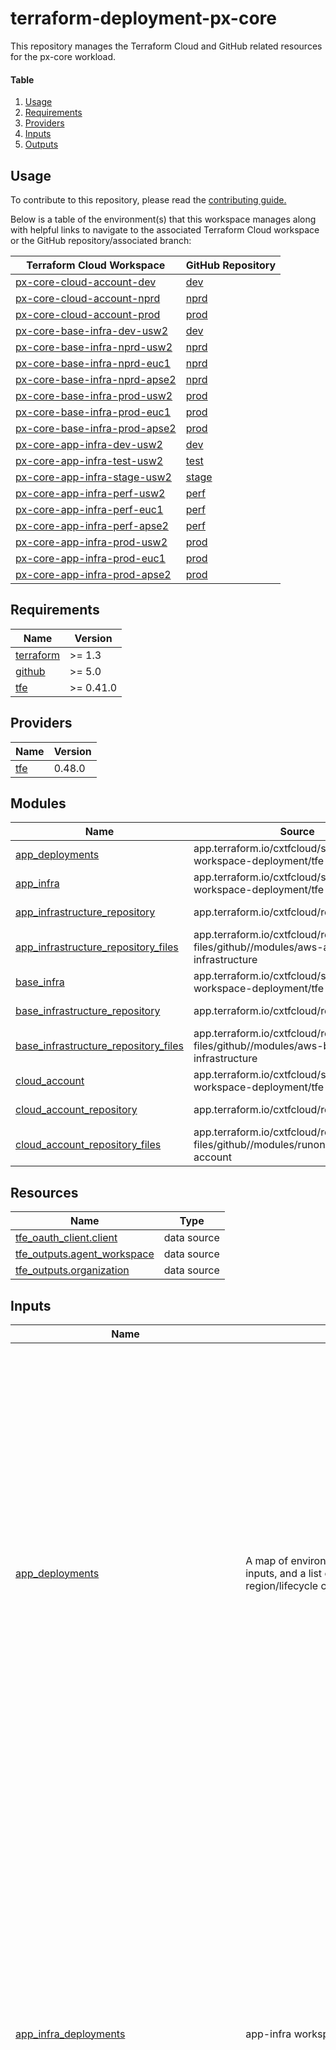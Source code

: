 # terraform-deployment-px-core

This repository manages the Terraform Cloud and GitHub related resources for the px-core workload.

#### Table
1. [Usage](#usage)
2. [Requirements](#requirements)
3. [Providers](#providers)
4. [Inputs](#inputs)
5. [Outputs](#outputs)

## Usage

To contribute to this repository, please read the [contributing guide.](./CONTRIBUTING.md)

Below is a table of the environment(s) that this workspace manages along with helpful links to navigate to the associated Terraform Cloud workspace or the GitHub repository/associated branch:

| Terraform Cloud Workspace | GitHub Repository |
|------|---------|
| [px-core-cloud-account-dev](https://app.terraform.io/app/cxtfcloud/workspaces/px-core-cloud-account-dev) | [dev](https://github.com/CXEPI/terraform-workspace-px-core-cloud-account/tree/dev)|
| [px-core-cloud-account-nprd](https://app.terraform.io/app/cxtfcloud/workspaces/px-core-cloud-account-nprd) | [nprd](https://github.com/CXEPI/terraform-workspace-px-core-cloud-account/tree/nprd)|
| [px-core-cloud-account-prod](https://app.terraform.io/app/cxtfcloud/workspaces/px-core-cloud-account-prod) | [prod](https://github.com/CXEPI/terraform-workspace-px-core-cloud-account/tree/prod)|
| [px-core-base-infra-dev-usw2](https://app.terraform.io/app/cxtfcloud/workspaces/px-core-base-infra-dev-usw2) | [dev](https://github.com/CXEPI/terraform-workspace-px-core-base-infra/tree/dev)|
| [px-core-base-infra-nprd-usw2](https://app.terraform.io/app/cxtfcloud/workspaces/px-core-base-infra-nprd-usw2) | [nprd](https://github.com/CXEPI/terraform-workspace-px-core-base-infra/tree/nprd)|
| [px-core-base-infra-nprd-euc1](https://app.terraform.io/app/cxtfcloud/workspaces/px-core-base-infra-nprd-euc1) | [nprd](https://github.com/CXEPI/terraform-workspace-px-core-base-infra/tree/nprd)|
| [px-core-base-infra-nprd-apse2](https://app.terraform.io/app/cxtfcloud/workspaces/px-core-base-infra-nprd-apse2) | [nprd](https://github.com/CXEPI/terraform-workspace-px-core-base-infra/tree/nprd)|
| [px-core-base-infra-prod-usw2](https://app.terraform.io/app/cxtfcloud/workspaces/px-core-base-infra-prod-usw2) | [prod](https://github.com/CXEPI/terraform-workspace-px-core-base-infra/tree/prod)|
| [px-core-base-infra-prod-euc1](https://app.terraform.io/app/cxtfcloud/workspaces/px-core-base-infra-prod-euc1) | [prod](https://github.com/CXEPI/terraform-workspace-px-core-base-infra/tree/prod)|
| [px-core-base-infra-prod-apse2](https://app.terraform.io/app/cxtfcloud/workspaces/px-core-base-infra-prod-apse2) | [prod](https://github.com/CXEPI/terraform-workspace-px-core-base-infra/tree/prod)|
| [px-core-app-infra-dev-usw2](https://app.terraform.io/app/cxtfcloud/workspaces/px-core-app-infra-dev-usw2) | [dev](https://github.com/CXEPI/terraform-workspace-px-core-app-infra/tree/dev)|
| [px-core-app-infra-test-usw2](https://app.terraform.io/app/cxtfcloud/workspaces/px-core-app-infra-test-usw2) | [test](https://github.com/CXEPI/terraform-workspace-px-core-app-infra/tree/test)|
| [px-core-app-infra-stage-usw2](https://app.terraform.io/app/cxtfcloud/workspaces/px-core-app-infra-stage-usw2) | [stage](https://github.com/CXEPI/terraform-workspace-px-core-app-infra/tree/stage)|
| [px-core-app-infra-perf-usw2](https://app.terraform.io/app/cxtfcloud/workspaces/px-core-app-infra-perf-usw2) | [perf](https://github.com/CXEPI/terraform-workspace-px-core-app-infra/tree/perf)|
| [px-core-app-infra-perf-euc1](https://app.terraform.io/app/cxtfcloud/workspaces/px-core-app-infra-perf-euc1) | [perf](https://github.com/CXEPI/terraform-workspace-px-core-app-infra/tree/perf)|
| [px-core-app-infra-perf-apse2](https://app.terraform.io/app/cxtfcloud/workspaces/px-core-app-infra-perf-apse2) | [perf](https://github.com/CXEPI/terraform-workspace-px-core-app-infra/tree/perf)|
| [px-core-app-infra-prod-usw2](https://app.terraform.io/app/cxtfcloud/workspaces/px-core-app-infra-prod-usw2) | [prod](https://github.com/CXEPI/terraform-workspace-px-core-app-infra/tree/prod)|
| [px-core-app-infra-prod-euc1](https://app.terraform.io/app/cxtfcloud/workspaces/px-core-app-infra-prod-euc1) | [prod](https://github.com/CXEPI/terraform-workspace-px-core-app-infra/tree/prod)|
| [px-core-app-infra-prod-apse2](https://app.terraform.io/app/cxtfcloud/workspaces/px-core-app-infra-prod-apse2) | [prod](https://github.com/CXEPI/terraform-workspace-px-core-app-infra/tree/prod)|

<!-- BEGINNING OF PRE-COMMIT-TERRAFORM DOCS HOOK -->
## Requirements

| Name | Version |
|------|---------|
| <a name="requirement_terraform"></a> [terraform](#requirement\_terraform) | >= 1.3 |
| <a name="requirement_github"></a> [github](#requirement\_github) | >= 5.0 |
| <a name="requirement_tfe"></a> [tfe](#requirement\_tfe) | >= 0.41.0 |

## Providers

| Name | Version |
|------|---------|
| <a name="provider_tfe"></a> [tfe](#provider\_tfe) | 0.48.0 |

## Modules

| Name | Source | Version |
|------|--------|---------|
| <a name="module_app_deployments"></a> [app\_deployments](#module\_app\_deployments) | app.terraform.io/cxtfcloud/single-workspace-deployment/tfe | ~> 2.2.0 |
| <a name="module_app_infra"></a> [app\_infra](#module\_app\_infra) | app.terraform.io/cxtfcloud/single-workspace-deployment/tfe | ~> 2.2.0 |
| <a name="module_app_infrastructure_repository"></a> [app\_infrastructure\_repository](#module\_app\_infrastructure\_repository) | app.terraform.io/cxtfcloud/repository/github | ~> 1.4.0 |
| <a name="module_app_infrastructure_repository_files"></a> [app\_infrastructure\_repository\_files](#module\_app\_infrastructure\_repository\_files) | app.terraform.io/cxtfcloud/repository-files/github//modules/aws-application-infrastructure | ~> 1.9.0 |
| <a name="module_base_infra"></a> [base\_infra](#module\_base\_infra) | app.terraform.io/cxtfcloud/single-workspace-deployment/tfe | ~> 2.2.0 |
| <a name="module_base_infrastructure_repository"></a> [base\_infrastructure\_repository](#module\_base\_infrastructure\_repository) | app.terraform.io/cxtfcloud/repository/github | ~> 1.4.0 |
| <a name="module_base_infrastructure_repository_files"></a> [base\_infrastructure\_repository\_files](#module\_base\_infrastructure\_repository\_files) | app.terraform.io/cxtfcloud/repository-files/github//modules/aws-base-infrastructure | ~> 1.9.0 |
| <a name="module_cloud_account"></a> [cloud\_account](#module\_cloud\_account) | app.terraform.io/cxtfcloud/single-workspace-deployment/tfe | ~> 2.2.0 |
| <a name="module_cloud_account_repository"></a> [cloud\_account\_repository](#module\_cloud\_account\_repository) | app.terraform.io/cxtfcloud/repository/github | ~> 1.4.0 |
| <a name="module_cloud_account_repository_files"></a> [cloud\_account\_repository\_files](#module\_cloud\_account\_repository\_files) | app.terraform.io/cxtfcloud/repository-files/github//modules/runon-cloud-account | ~> 1.9.0 |

## Resources

| Name | Type |
|------|------|
| [tfe_oauth_client.client](https://registry.terraform.io/providers/hashicorp/tfe/latest/docs/data-sources/oauth_client) | data source |
| [tfe_outputs.agent_workspace](https://registry.terraform.io/providers/hashicorp/tfe/latest/docs/data-sources/outputs) | data source |
| [tfe_outputs.organization](https://registry.terraform.io/providers/hashicorp/tfe/latest/docs/data-sources/outputs) | data source |

## Inputs

| Name | Description | Type | Default | Required |
|------|-------------|------|---------|:--------:|
| <a name="input_app_deployments"></a> [app\_deployments](#input\_app\_deployments) | A map of environments to regions and env specific inputs, and a list of workloads to use this region/lifecycle configuration | <pre>object({<br>    lifecycle_region_config = map(map(object({<br>      terraform_version = optional(string, "~> 1.3.0")<br>      auto_applies      = optional(bool, false)<br>    })))<br>    workloads = list(string)<br>  })</pre> | <pre>{<br>  "lifecycle_region_config": {<br>    "dev": {<br>      "us-west-2": {<br>        "auto_applies": true<br>      }<br>    },<br>    "perf": {<br>      "ap-southeast-2": {},<br>      "eu-central-1": {},<br>      "us-west-2": {}<br>    },<br>    "stage": {<br>      "us-west-2": {}<br>    },<br>    "test": {<br>      "us-west-2": {}<br>    }<br>  },<br>  "workloads": [<br>    "px-core",<br>    "cxpp-hcaas-ms",<br>    "cxpp-user-management",<br>    "cxpp-user-management-scheduler",<br>    "cxpp-training-enablement",<br>    "cxpp-database",<br>    "cxpp-partner-info",<br>    "cxpp-partner-info-scheduler",<br>    "cxpp-portal-support"<br>,<br>    "cxpp-customer-portal-mirror"<br>,<br>    "cxpp-portal-feedback"<br>,<br>    "cxpp-admin-config-lambda"<br>   ]<br>}</pre> | no |
| <a name="input_app_infra_deployments"></a> [app\_infra\_deployments](#input\_app\_infra\_deployments) | app-infra workspaces to create | <pre>list(object({<br>    environment = optional(string, "dev")<br>    region      = optional(string, "us-west-2")<br>  }))</pre> | <pre>[<br>  {<br>    "environment": "dev",<br>    "region": "us-west-2"<br>  },<br>  {<br>    "environment": "test",<br>    "region": "us-west-2"<br>  },<br>  {<br>    "environment": "stage",<br>    "region": "us-west-2"<br>  },<br>  {<br>    "environment": "perf",<br>    "region": "us-west-2"<br>  },<br>  {<br>    "environment": "perf",<br>    "region": "eu-central-1"<br>  },<br>  {<br>    "environment": "perf",<br>    "region": "ap-southeast-2"<br>  },<br>  {<br>    "environment": "prod",<br>    "region": "us-west-2"<br>  },<br>  {<br>    "environment": "prod",<br>    "region": "eu-central-1"<br>  },<br>  {<br>    "environment": "prod",<br>    "region": "ap-southeast-2"<br>  }<br>]</pre> | no |
| <a name="input_app_infra_repo_config"></a> [app\_infra\_repo\_config](#input\_app\_infra\_repo\_config) | Configuration for the app infrastructure GitHub repository | <pre>object({<br>    admin_collaborators    = optional(list(string), [])<br>    pull_collaborators     = optional(list(string), [])<br>    push_collaborators     = optional(list(string), [])<br>    admin_teams            = optional(list(string), ["sg1-admins", "px-cloud-admin", "px-cloud", "sg1-release-px-core", ])<br>    pull_teams             = optional(list(string), [])<br>    push_teams             = optional(list(string), ["cisco-blue", ])<br>    has_wiki               = optional(bool, true)<br>    archive_on_destroy     = optional(bool, true)<br>    delete_branch_on_merge = optional(bool, true)<br>    default_branch         = optional(string, "dev")<br>    allow_merge_commit     = optional(bool, true)<br>    allow_rebase_merge     = optional(bool, false)<br>    allow_squash_merge     = optional(bool, false)<br>    merge_commit_title     = optional(string, "PR_TITLE")<br>    merge_commit_message   = optional(string, "BLANK")<br>    branch_protections = optional(list(object({<br>      branch                          = string<br>      enforce_admins                  = optional(bool, false)<br>      restrictions                    = optional(map(list(string)))<br>      required_linear_history         = optional(bool, false)<br>      require_conversation_resolution = optional(bool, true)<br>      required_status_checks = optional(object({<br>        strict   = optional(bool, true)<br>        contexts = optional(list(string))<br>      }), {})<br>      required_pull_request_reviews = optional(object({<br>        required_approving_review_count = optional(number, 1)<br>        dismiss_stale_reviews           = optional(bool, true)<br>        require_code_owner_reviews      = optional(bool, true)<br>        restrict_dismissals             = optional(bool, true)<br>        pull_request_bypassers          = optional(map(list(string)))<br>      }))<br>      })), [<br>      {<br>        branch = "dev"<br>        required_status_checks = {<br>          contexts = ["build-pr"]<br>        }<br>        required_pull_request_reviews = {<br>          pull_request_bypassers = {<br>            users = ["swtg-robot-gen"]<br>          }<br>        }<br>        restrictions = {<br>          users = ["swtg-robot-gen"]<br>        }<br>      },<br>      {<br>        branch = "test"<br>        required_status_checks = {<br>          contexts = []<br>        }<br>        required_pull_request_reviews = {<br>          pull_request_bypassers = {<br>            users = ["swtg-robot-gen"]<br>          }<br>        }<br>        restrictions = {<br>          users = ["swtg-robot-gen"]<br>        }<br>      },<br>      {<br>        branch = "stage"<br>        required_status_checks = {<br>          contexts = []<br>        }<br>        required_pull_request_reviews = {<br>          pull_request_bypassers = {<br>            users = ["swtg-robot-gen"]<br>          }<br>        }<br>        restrictions = {<br>          users = ["swtg-robot-gen"]<br>        }<br>      },<br>      {<br>        branch = "perf"<br>        required_status_checks = {<br>          contexts = []<br>        }<br>        required_pull_request_reviews = {<br>          pull_request_bypassers = {<br>            users = ["swtg-robot-gen"]<br>          }<br>        }<br>        restrictions = {<br>          users = ["swtg-robot-gen"]<br>        }<br>      },<br>      {<br>        branch = "prod"<br>        required_status_checks = {<br>          contexts = []<br>        }<br>        required_pull_request_reviews = {<br>          pull_request_bypassers = {<br>            users = ["swtg-robot-gen"]<br>          }<br>        }<br>        restrictions = {<br>          users = ["swtg-robot-gen"]<br>        }<br>      },<br>    ])<br>  })</pre> | `{}` | no |
| <a name="input_app_infra_workspace"></a> [app\_infra\_workspace](#input\_app\_infra\_workspace) | The application infrastructure Terraform Cloud settings | <pre>object({<br>    global_remote_state = optional(bool, false)<br>    execution_mode      = optional(string, "agent")<br>    terraform_version   = optional(string, "~> 1.3.0")<br>  })</pre> | `{}` | no |
| <a name="input_base_infra_deployments"></a> [base\_infra\_deployments](#input\_base\_infra\_deployments) | base-infra workspaces to create | `any` | <pre>[<br>  {<br>    "environment": "dev",<br>    "region": "us-west-2",<br>    "transit_gateway": {<br>      "create_tgw": false,<br>      "gateway_id": "",<br>      "name": "",<br>      "remote_state": true,<br>      "route_table_id": "",<br>      "share_tgw": false,<br>      "vpc_attachments": {}<br>    },<br>    "umbrella_dns": {<br>      "enable": true,<br>      "kms_key_account": "",<br>      "kms_key_id": "",<br>      "remote_state": true,<br>      "resolver_rules": [],<br>      "retention": 0,<br>      "tags": {}<br>    },<br>    "vpc": {<br>      "cidr": "10.98.64.0/21",<br>      "default_security_group_egress": [],<br>      "default_security_group_ingress": [],<br>      "enable": true,<br>      "enable_dns_hostnames": true,<br>      "enable_dns_support": true,<br>      "enable_nat_gateway": false,<br>      "gateway_endpoints": [],<br>      "interface_endpoints": [],<br>      "intra_subnets": {<br>        "cidr": "28",<br>        "count": 0<br>      },<br>      "manage_default_security_group": true,<br>      "one_nat_gateway_per_az": false,<br>      "private_subnets": {<br>        "cidr": "23",<br>        "count": 3<br>      },<br>      "single_nat_gateway": false<br>    }<br>  },<br>  {<br>    "environment": "nprd",<br>    "region": "us-west-2",<br>    "transit_gateway": {<br>      "create_tgw": false,<br>      "gateway_id": "",<br>      "name": "",<br>      "remote_state": true,<br>      "route_table_id": "",<br>      "share_tgw": false,<br>      "vpc_attachments": {}<br>    },<br>    "umbrella_dns": {<br>      "enable": true,<br>      "kms_key_account": "",<br>      "kms_key_id": "",<br>      "remote_state": true,<br>      "resolver_rules": [],<br>      "retention": 0,<br>      "tags": {}<br>    },<br>    "vpc": {<br>      "cidr": "10.98.72.0/21",<br>      "default_security_group_egress": [],<br>      "default_security_group_ingress": [],<br>      "enable": true,<br>      "enable_dns_hostnames": true,<br>      "enable_dns_support": true,<br>      "enable_nat_gateway": false,<br>      "gateway_endpoints": [],<br>      "interface_endpoints": [],<br>      "intra_subnets": {<br>        "cidr": "28",<br>        "count": 0<br>      },<br>      "manage_default_security_group": true,<br>      "one_nat_gateway_per_az": false,<br>      "private_subnets": {<br>        "cidr": "23",<br>        "count": 3<br>      },<br>      "single_nat_gateway": false<br>    }<br>  },<br>  {<br>    "environment": "nprd",<br>    "region": "eu-central-1",<br>    "transit_gateway": {<br>      "create_tgw": false,<br>      "gateway_id": "",<br>      "name": "",<br>      "remote_state": true,<br>      "route_table_id": "",<br>      "share_tgw": false,<br>      "vpc_attachments": {}<br>    },<br>    "umbrella_dns": {<br>      "enable": true,<br>      "kms_key_account": "",<br>      "kms_key_id": "",<br>      "remote_state": true,<br>      "resolver_rules": [],<br>      "retention": 0,<br>      "tags": {}<br>    },<br>    "vpc": {<br>      "cidr": "10.98.80.0/21",<br>      "default_security_group_egress": [],<br>      "default_security_group_ingress": [],<br>      "enable": true,<br>      "enable_dns_hostnames": true,<br>      "enable_dns_support": true,<br>      "enable_nat_gateway": false,<br>      "gateway_endpoints": [],<br>      "interface_endpoints": [],<br>      "intra_subnets": {<br>        "cidr": "28",<br>        "count": 0<br>      },<br>      "manage_default_security_group": true,<br>      "one_nat_gateway_per_az": false,<br>      "private_subnets": {<br>        "cidr": "23",<br>        "count": 3<br>      },<br>      "single_nat_gateway": false<br>    }<br>  },<br>  {<br>    "environment": "nprd",<br>    "region": "ap-southeast-2",<br>    "transit_gateway": {<br>      "create_tgw": false,<br>      "gateway_id": "",<br>      "name": "",<br>      "remote_state": true,<br>      "route_table_id": "",<br>      "share_tgw": false,<br>      "vpc_attachments": {}<br>    },<br>    "umbrella_dns": {<br>      "enable": true,<br>      "kms_key_account": "",<br>      "kms_key_id": "",<br>      "remote_state": true,<br>      "resolver_rules": [],<br>      "retention": 0,<br>      "tags": {}<br>    },<br>    "vpc": {<br>      "cidr": "10.98.88.0/21",<br>      "default_security_group_egress": [],<br>      "default_security_group_ingress": [],<br>      "enable": true,<br>      "enable_dns_hostnames": true,<br>      "enable_dns_support": true,<br>      "enable_nat_gateway": false,<br>      "gateway_endpoints": [],<br>      "interface_endpoints": [],<br>      "intra_subnets": {<br>        "cidr": "28",<br>        "count": 0<br>      },<br>      "manage_default_security_group": true,<br>      "one_nat_gateway_per_az": false,<br>      "private_subnets": {<br>        "cidr": "23",<br>        "count": 3<br>      },<br>      "single_nat_gateway": false<br>    }<br>  },<br>  {<br>    "environment": "prod",<br>    "region": "us-west-2",<br>    "transit_gateway": {<br>      "create_tgw": false,<br>      "gateway_id": "",<br>      "name": "",<br>      "remote_state": true,<br>      "route_table_id": "",<br>      "share_tgw": false,<br>      "vpc_attachments": {}<br>    },<br>    "umbrella_dns": {<br>      "enable": true,<br>      "kms_key_account": "",<br>      "kms_key_id": "",<br>      "remote_state": true,<br>      "resolver_rules": [],<br>      "retention": 0,<br>      "tags": {}<br>    },<br>    "vpc": {<br>      "cidr": "10.113.112.0/21",<br>      "default_security_group_egress": [],<br>      "default_security_group_ingress": [],<br>      "enable": true,<br>      "enable_dns_hostnames": true,<br>      "enable_dns_support": true,<br>      "enable_nat_gateway": false,<br>      "gateway_endpoints": [],<br>      "interface_endpoints": [],<br>      "intra_subnets": {<br>        "cidr": "28",<br>        "count": 0<br>      },<br>      "manage_default_security_group": true,<br>      "one_nat_gateway_per_az": false,<br>      "private_subnets": {<br>        "cidr": "23",<br>        "count": 3<br>      },<br>      "single_nat_gateway": false<br>    }<br>  },<br>  {<br>    "environment": "prod",<br>    "region": "eu-central-1",<br>    "transit_gateway": {<br>      "create_tgw": false,<br>      "gateway_id": "",<br>      "name": "",<br>      "remote_state": true,<br>      "route_table_id": "",<br>      "share_tgw": false,<br>      "vpc_attachments": {}<br>    },<br>    "umbrella_dns": {<br>      "enable": true,<br>      "kms_key_account": "",<br>      "kms_key_id": "",<br>      "remote_state": true,<br>      "resolver_rules": [],<br>      "retention": 0,<br>      "tags": {}<br>    },<br>    "vpc": {<br>      "cidr": "10.113.120.0/21",<br>      "default_security_group_egress": [],<br>      "default_security_group_ingress": [],<br>      "enable": true,<br>      "enable_dns_hostnames": true,<br>      "enable_dns_support": true,<br>      "enable_nat_gateway": false,<br>      "gateway_endpoints": [],<br>      "interface_endpoints": [],<br>      "intra_subnets": {<br>        "cidr": "28",<br>        "count": 0<br>      },<br>      "manage_default_security_group": true,<br>      "one_nat_gateway_per_az": false,<br>      "private_subnets": {<br>        "cidr": "23",<br>        "count": 3<br>      },<br>      "single_nat_gateway": false<br>    }<br>  },<br>  {<br>    "environment": "prod",<br>    "region": "ap-southeast-2",<br>    "transit_gateway": {<br>      "create_tgw": false,<br>      "gateway_id": "",<br>      "name": "",<br>      "remote_state": true,<br>      "route_table_id": "",<br>      "share_tgw": false,<br>      "vpc_attachments": {}<br>    },<br>    "umbrella_dns": {<br>      "enable": true,<br>      "kms_key_account": "",<br>      "kms_key_id": "",<br>      "remote_state": true,<br>      "resolver_rules": [],<br>      "retention": 0,<br>      "tags": {}<br>    },<br>    "vpc": {<br>      "cidr": "10.113.128.0/21",<br>      "default_security_group_egress": [],<br>      "default_security_group_ingress": [],<br>      "enable": true,<br>      "enable_dns_hostnames": true,<br>      "enable_dns_support": true,<br>      "enable_nat_gateway": false,<br>      "gateway_endpoints": [],<br>      "interface_endpoints": [],<br>      "intra_subnets": {<br>        "cidr": "28",<br>        "count": 0<br>      },<br>      "manage_default_security_group": true,<br>      "one_nat_gateway_per_az": false,<br>      "private_subnets": {<br>        "cidr": "23",<br>        "count": 3<br>      },<br>      "single_nat_gateway": false<br>    }<br>  }<br>]</pre> | no |
| <a name="input_base_infra_repo_config"></a> [base\_infra\_repo\_config](#input\_base\_infra\_repo\_config) | Configuration for the base infrastructure GitHub repository | <pre>object({<br>    admin_collaborators    = optional(list(string), [])<br>    pull_collaborators     = optional(list(string), [])<br>    push_collaborators     = optional(list(string), [])<br>    admin_teams            = optional(list(string), ["sg1-pam", ])<br>    pull_teams             = optional(list(string), [])<br>    push_teams             = optional(list(string), ["cisco-blue", "sg1-admins", "px-cloud-admin", "px-cloud", "sg1-release-px-core", ])<br>    has_wiki               = optional(bool, true)<br>    archive_on_destroy     = optional(bool, true)<br>    delete_branch_on_merge = optional(bool, true)<br>    default_branch         = optional(string, "dev")<br>    allow_merge_commit     = optional(bool, true)<br>    allow_rebase_merge     = optional(bool, false)<br>    allow_squash_merge     = optional(bool, false)<br>    merge_commit_title     = optional(string, "PR_TITLE")<br>    merge_commit_message   = optional(string, "BLANK")<br>    branch_protections = optional(list(object({<br>      branch                          = string<br>      enforce_admins                  = optional(bool, false)<br>      restrictions                    = optional(map(list(string)))<br>      required_linear_history         = optional(bool, false)<br>      require_conversation_resolution = optional(bool, true)<br>      required_status_checks = optional(object({<br>        strict   = optional(bool, true)<br>        contexts = optional(list(string))<br>      }), {})<br>      required_pull_request_reviews = optional(object({<br>        required_approving_review_count = optional(number, 1)<br>        dismiss_stale_reviews           = optional(bool, true)<br>        require_code_owner_reviews      = optional(bool, true)<br>        restrict_dismissals             = optional(bool, true)<br>        pull_request_bypassers          = optional(map(list(string)))<br>      }))<br>      })), [<br>      {<br>        branch = "dev"<br>        required_status_checks = {<br>          contexts = ["build-pr"]<br>        }<br>        required_pull_request_reviews = {<br>          pull_request_bypassers = {<br>            users = ["swtg-robot-gen"]<br>          }<br>        }<br>        restrictions = {<br>          users = ["swtg-robot-gen"]<br>        }<br>      },<br>      {<br>        branch = "nprd"<br>        required_status_checks = {<br>          contexts = []<br>        }<br>        required_pull_request_reviews = {<br>          pull_request_bypassers = {<br>            users = ["swtg-robot-gen"]<br>          }<br>        }<br>        restrictions = {<br>          users = ["swtg-robot-gen"]<br>        }<br>      },<br>      {<br>        branch = "prod"<br>        required_status_checks = {<br>          contexts = []<br>        }<br>        required_pull_request_reviews = {<br>          pull_request_bypassers = {<br>            users = ["swtg-robot-gen"]<br>          }<br>        }<br>        restrictions = {<br>          users = ["swtg-robot-gen"]<br>        }<br>      },<br>    ])<br>  })</pre> | `{}` | no |
| <a name="input_base_infra_workspace"></a> [base\_infra\_workspace](#input\_base\_infra\_workspace) | The base infrastructure Terraform Cloud settings | <pre>object({<br>    global_remote_state = optional(bool, false)<br>    execution_mode      = optional(string, "agent")<br>    terraform_version   = optional(string, "~> 1.3.0")<br>  })</pre> | `{}` | no |
| <a name="input_cloud_account_deployments"></a> [cloud\_account\_deployments](#input\_cloud\_account\_deployments) | cloud account workspaces to create | `any` | <pre>{<br>  "dev": {<br>    "business_application_name": "CX Cloud",<br>    "business_contact": "",<br>    "data_classification": "Confidential",<br>    "email": "px-core-dev@cisco.com",<br>    "environment": "dev",<br>    "estimated_cost": "2707",<br>    "security_contact": "",<br>    "technical_contact": ""<br>  },<br>  "nprd": {<br>    "business_application_name": "CX Cloud",<br>    "business_contact": "",<br>    "data_classification": "Confidential",<br>    "email": "px-core-nprd@cisco.com",<br>    "environment": "nprd",<br>    "estimated_cost": "13533",<br>    "security_contact": "",<br>    "technical_contact": ""<br>  },<br>  "prod": {<br>    "business_application_name": "CX Cloud",<br>    "business_contact": "",<br>    "data_classification": "Confidential",<br>    "email": "px-core-prod@cisco.com",<br>    "environment": "prod",<br>    "estimated_cost": "11547",<br>    "security_contact": "",<br>    "technical_contact": ""<br>  }<br>}</pre> | no |
| <a name="input_cloud_account_repo_config"></a> [cloud\_account\_repo\_config](#input\_cloud\_account\_repo\_config) | Configuration for the cloud account GitHub repository | <pre>object({<br>    admin_collaborators    = optional(list(string), [])<br>    pull_collaborators     = optional(list(string), [])<br>    push_collaborators     = optional(list(string), [])<br>    pull_teams             = optional(list(string), [])<br>    has_wiki               = optional(bool, true)<br>    archive_on_destroy     = optional(bool, true)<br>    delete_branch_on_merge = optional(bool, true)<br>    default_branch         = optional(string, "dev")<br>    allow_merge_commit     = optional(bool, true)<br>    allow_rebase_merge     = optional(bool, false)<br>    allow_squash_merge     = optional(bool, false)<br>    merge_commit_title     = optional(string, "PR_TITLE")<br>    merge_commit_message   = optional(string, "BLANK")<br>    branch_protections = optional(list(object({<br>      branch                          = string<br>      enforce_admins                  = optional(bool, false)<br>      restrictions                    = optional(map(list(string)))<br>      required_linear_history         = optional(bool, false)<br>      require_conversation_resolution = optional(bool, true)<br>      required_status_checks = optional(object({<br>        strict   = optional(bool, true)<br>        contexts = optional(list(string), [])<br>      }))<br>      required_pull_request_reviews = optional(object({<br>        required_approving_review_count = optional(number, 1)<br>        dismiss_stale_reviews           = optional(bool, true)<br>        require_code_owner_reviews      = optional(bool, true)<br>        restrict_dismissals             = optional(bool, true)<br>        pull_request_bypassers          = optional(map(list(string)))<br>      }))<br>      })), [<br>      {<br>        branch = "dev"<br>        required_status_checks = {<br>          contexts = ["build-pr"]<br>        }<br>        required_pull_request_reviews = {<br>          pull_request_bypassers = {<br>            users = ["swtg-robot-gen"]<br>          }<br>        }<br>        restrictions = {<br>          users = ["swtg-robot-gen"]<br>        }<br>      },<br>      {<br>        branch = "nprd"<br>        required_status_checks = {<br>          contexts = []<br>        }<br>        required_pull_request_reviews = {<br>          pull_request_bypassers = {<br>            users = ["swtg-robot-gen"]<br>          }<br>        }<br>        restrictions = {<br>          users = ["swtg-robot-gen"]<br>        }<br>      },<br>      {<br>        branch = "prod"<br>        required_status_checks = {<br>          contexts = []<br>        }<br>        required_pull_request_reviews = {<br>          pull_request_bypassers = {<br>            users = ["swtg-robot-gen"]<br>          }<br>        }<br>        restrictions = {<br>          users = ["swtg-robot-gen"]<br>        }<br>      },<br>    ])<br>  })</pre> | `{}` | no |
| <a name="input_cloud_account_workspace"></a> [cloud\_account\_workspace](#input\_cloud\_account\_workspace) | The cloud account infrastructure Terraform Cloud settings | <pre>object({<br>    global_remote_state = optional(bool, false)<br>    execution_mode      = optional(string, "agent")<br>    terraform_version   = optional(string, "~> 1.3.0")<br>  })</pre> | `{}` | no |
| <a name="input_data_classification"></a> [data\_classification](#input\_data\_classification) | The Cisco data classification for the service. | `string` | `"Highly Confidential"` | no |
| <a name="input_data_taxonomy"></a> [data\_taxonomy](#input\_data\_taxonomy) | The Cisco data taxonomy. This can be defined viewed at https://dataadvisor.cloudapps.cisco.com/da/categories | `string` | `"Administrative"` | no |
| <a name="input_department_code"></a> [department\_code](#input\_department\_code) | The department which manages the service. | `string` | `"541437456-CXEPI-EP-CSE-OPEX-Poland"` | no |
| <a name="input_map_migrated"></a> [map\_migrated](#input\_map\_migrated) | The portal for which a resource is first provisioned. | `string` | `"NA"` | no |
| <a name="input_name"></a> [name](#input\_name) | The name of the workload | `string` | `"px-core"` | no |
| <a name="input_organization"></a> [organization](#input\_organization) | The name of the Terraform Cloud organization. | `string` | `"cxtfcloud"` | no |
| <a name="input_owner_mail_alias"></a> [owner\_mail\_alias](#input\_owner\_mail\_alias) | The support team email address for the group managing the service. | `string` | `"partner-portal-dev-team@cisco.com"` | no |
| <a name="input_partition"></a> [partition](#input\_partition) | The AWS partition being deployed to. This is either aws or aws-us-gov (does not currently support aws-cn) | `string` | `"aws"` | no |
| <a name="input_portal_name"></a> [portal\_name](#input\_portal\_name) | The portal for which a resource is first provisioned. | `string` | `"cx"` | no |
| <a name="input_remote_state_config"></a> [remote\_state\_config](#input\_remote\_state\_config) | Leveraging remote state for the organization | <pre>object({<br>    enable                 = optional(bool, true)<br>    services_workspace     = optional(string, "service-configurations")<br>    organization_workspace = optional(string, "organization-configuration")<br>    organization           = optional(string, "cxtfcloud")<br>  })</pre> | `{}` | no |
| <a name="input_resource_owner_mail_alias"></a> [resource\_owner\_mail\_alias](#input\_resource\_owner\_mail\_alias) | The specific email address for the group which owns the service. | `string` | `"partner-portal-dev-team@cisco.com"` | no |
| <a name="input_teams"></a> [teams](#input\_teams) | The list of teams to manage the px-core Terraform Cloud workspaces | <pre>list(object({<br>    name        = string<br>    access      = optional(string)<br>    permissions = optional(map(string), {})<br>  }))</pre> | `[]` | no |
| <a name="input_terraform_cloud_base_aws_access_key_id"></a> [terraform\_cloud\_base\_aws\_access\_key\_id](#input\_terraform\_cloud\_base\_aws\_access\_key\_id) | The AWS\_ACCESS\_KEY\_ID for TerraformCloud\_base. | `string` | `""` | no |
| <a name="input_terraform_cloud_base_aws_secret_access_key"></a> [terraform\_cloud\_base\_aws\_secret\_access\_key](#input\_terraform\_cloud\_base\_aws\_secret\_access\_key) | The AWS\_SECRET\_ACCESS\_KEY for TerraformCloud\_base. | `string` | `""` | no |
| <a name="input_terraform_cloud_sg1_aws_access_key_id"></a> [terraform\_cloud\_sg1\_aws\_access\_key\_id](#input\_terraform\_cloud\_sg1\_aws\_access\_key\_id) | The AWS\_ACCESS\_KEY\_ID for TerraformCloud\_sg1. | `string` | `""` | no |
| <a name="input_terraform_cloud_sg1_aws_secret_access_key"></a> [terraform\_cloud\_sg1\_aws\_secret\_access\_key](#input\_terraform\_cloud\_sg1\_aws\_secret\_access\_key) | The AWS\_SECRET\_ACCESS\_KEY for TerraformCloud\_sg1. | `string` | `""` | no |
| <a name="input_tile_application"></a> [tile\_application](#input\_tile\_application) | The tile application which the service belongs to. | `string` | `"px-core"` | no |

## Outputs

| Name | Description |
|------|-------------|
| <a name="output_app_infrastructure_workspace_ids"></a> [app\_infrastructure\_workspace\_ids](#output\_app\_infrastructure\_workspace\_ids) | A map of the app infrastructure workspace IDs based on workspace name |
| <a name="output_base_infrastructure_workspace_ids"></a> [base\_infrastructure\_workspace\_ids](#output\_base\_infrastructure\_workspace\_ids) | A map of the base infrastructure workspace IDs based on workspace name |
| <a name="output_cloud_account_workspace_ids"></a> [cloud\_account\_workspace\_ids](#output\_cloud\_account\_workspace\_ids) | A map of the cloud account workspace IDs based on workspace name |
| <a name="output_organization"></a> [organization](#output\_organization) | The name of the Terraform cloud organization this workspace resides in |
<!-- END OF PRE-COMMIT-TERRAFORM DOCS HOOK -->
